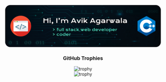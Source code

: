 <!-- banner image -->
<img src="images/banner.png" alt="banner image">

<!-- github trophies -->
<h3 align="center">GitHub Trophies</h3>
<div align="center">
  
![trophy](https://github-profile-trophy.vercel.app/?username=AvikAgarwala&theme=dark_lover&no-frame=true&no-bg=true&column=3&title=Commits,Followers,Stars)
<br>
![trophy](https://github-profile-trophy.vercel.app/?username=AvikAgarwala&theme=dark_lover&no-frame=true&no-bg=true&column=2&title=PullRequest,Repositories)
</div>
